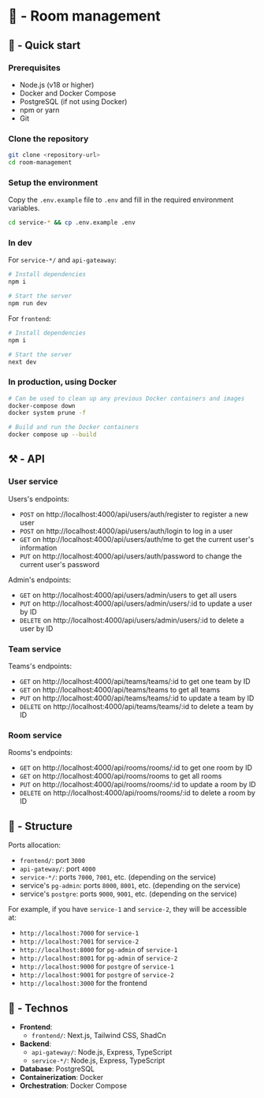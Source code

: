 # 🚪 - Room management

## 🚀 - Quick start

### Prerequisites
- Node.js (v18 or higher)
- Docker and Docker Compose
- PostgreSQL (if not using Docker)
- npm or yarn
- Git

### Clone the repository

```bash
git clone <repository-url>
cd room-management
```

### Setup the environment

Copy the `.env.example` file to `.env` and fill in the required environment variables.

```bash
cd service-* && cp .env.example .env
```

### In dev

For `service-*/` and `api-gateaway`:

```bash
# Install dependencies
npm i

# Start the server
npm run dev
```

For `frontend`:

```bash
# Install dependencies
npm i

# Start the server
next dev
```

### In production, using Docker

```bash
# Can be used to clean up any previous Docker containers and images
docker-compose down
docker system prune -f

# Build and run the Docker containers
docker compose up --build
```

## ⚒️ - API

### User service

Users's endpoints:

- `POST` on http://localhost:4000/api/users/auth/register to register a new user
- `POST` on http://localhost:4000/api/users/auth/login to log in a user
- `GET` on http://localhost:4000/api/users/auth/me to get the current user's information
- `PUT` on http://localhost:4000/api/users/auth/password to change the current user's password

Admin's endpoints:

- `GET` on http://localhost:4000/api/users/admin/users to get all users
- `PUT` on http://localhost:4000/api/users/admin/users/:id to update a user by ID
- `DELETE` on http://localhost:4000/api/users/admin/users/:id to delete a user by ID

### Team service

Teams's endpoints:

- `GET` on http://localhost:4000/api/teams/teams/:id to get one team by ID
- `GET` on http://localhost:4000/api/teams/teams to get all teams
- `PUT` on http://localhost:4000/api/teams/teams/:id to update a team by ID
- `DELETE` on http://localhost:4000/api/teams/teams/:id to delete a team by ID

### Room service

Rooms's endpoints:

- `GET` on http://localhost:4000/api/rooms/rooms/:id to get one room by ID
- `GET` on http://localhost:4000/api/rooms/rooms to get all rooms
- `PUT` on http://localhost:4000/api/rooms/rooms/:id to update a room by ID
- `DELETE` on http://localhost:4000/api/rooms/rooms/:id to delete a room by ID

## 🧱 - Structure

Ports allocation:
- `frontend/`: port `3000`
- `api-gateway/`: port `4000`
- `service-*/`: ports `7000`, `7001`, etc. (depending on the service)
- service's `pg-admin`: ports `8000`, `8001`, etc. (depending on the service)
- service's `postgre`: ports `9000`, `9001`, etc. (depending on the service)

For example, if you have `service-1` and `service-2`, they will be accessible at:
- `http://localhost:7000` for `service-1`
- `http://localhost:7001` for `service-2`
- `http://localhost:8000` for `pg-admin` of `service-1`
- `http://localhost:8001` for `pg-admin` of `service-2`
- `http://localhost:9000` for `postgre` of `service-1`
- `http://localhost:9001` for `postgre` of `service-2`
- `http://localhost:3000` for the frontend

## 📖 - Technos

- **Frontend**:
  - `frontend/`: Next.js, Tailwind CSS, ShadCn
- **Backend**:
  - `api-gateway/`: Node.js, Express, TypeScript
  - `service-*/`: Node.js, Express, TypeScript
- **Database**: PostgreSQL
- **Containerization**: Docker
- **Orchestration**: Docker Compose